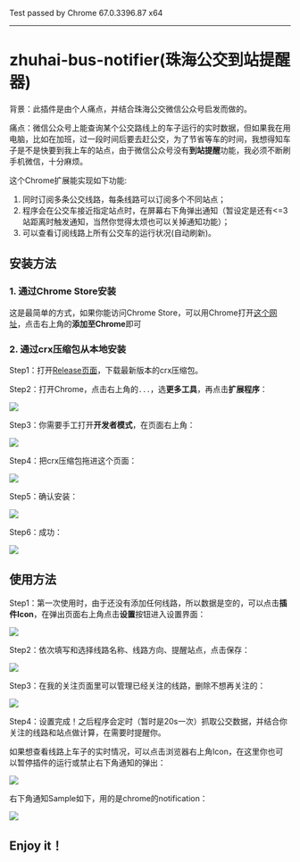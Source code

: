 
Test passed by Chrome 67.0.3396.87 x64

------------

# zhuhai-bus-notifier(珠海公交到站提醒器)

背景：此插件是由个人痛点，并结合珠海公交微信公众号启发而做的。

痛点：微信公众号上能查询某个公交路线上的车子运行的实时数据，但如果我在用电脑，比如在加班，过一段时间后要去赶公交，为了节省等车的时间，我想得知车子是不是快要到我上车的站点，由于微信公众号没有**到站提醒**功能，我必须不断刷手机微信，十分麻烦。

这个Chrome扩展能实现如下功能:
1. 同时订阅多条公交线路，每条线路可以订阅多个不同站点；
2. 程序会在公交车接近指定站点时，在屏幕右下角弹出通知（暂设定是还有<=3站距离时触发通知，当然你觉得太烦也可以关掉通知功能）；
3. 可以查看订阅线路上所有公交车的运行状况(自动刷新)。

## 安装方法
### 1. 通过Chrome Store安装
这是最简单的方式，如果你能访问Chrome Store，可以用Chrome打开[这个网址](https://chrome.google.com/webstore/detail/zhuhai-bus-arrival-notifi/fbeplekneeagbkkbffppkdmjlhbbpcai "这个网址")，点击右上角的**添加至Chrome**即可

### 2. 通过crx压缩包从本地安装
Step1：打开[Release页面](https://github.com/yellowb/zhuhai-bus-notifier/releases "Release页面")，下载最新版本的crx压缩包。

Step2：打开Chrome，点击右上角的`...`，选**更多工具**，再点击**扩展程序**：

[![](https://raw.githubusercontent.com/yellowb/zhuhai-bus-notifier/guide/guide-photos/1-chrome-menu.png)](https://raw.githubusercontent.com/yellowb/zhuhai-bus-notifier/guide/guide-photos/1-chrome-menu.png)

Step3：你需要手工打开**开发者模式**，在页面右上角：

[![](https://raw.githubusercontent.com/yellowb/zhuhai-bus-notifier/guide/guide-photos/2-enable-dev-mode.png)](https://raw.githubusercontent.com/yellowb/zhuhai-bus-notifier/guide/guide-photos/2-enable-dev-mode.png)

Step4：把crx压缩包拖进这个页面：

[![](https://raw.githubusercontent.com/yellowb/zhuhai-bus-notifier/guide/guide-photos/3-drap.png)](https://raw.githubusercontent.com/yellowb/zhuhai-bus-notifier/guide/guide-photos/3-drap.png)

Step5：确认安装：

[![](https://github.com/yellowb/zhuhai-bus-notifier/raw/guide/guide-photos/4-confirm.png)](https://github.com/yellowb/zhuhai-bus-notifier/raw/guide/guide-photos/4-confirm.png)

Step6：成功：

[![](https://github.com/yellowb/zhuhai-bus-notifier/raw/guide/guide-photos/5-complete.png)](https://github.com/yellowb/zhuhai-bus-notifier/raw/guide/guide-photos/5-complete.png)

## 使用方法
Step1：第一次使用时，由于还没有添加任何线路，所以数据是空的，可以点击**插件Icon**，在弹出页面右上角点击**设置**按钮进入设置界面：

[![](https://github.com/yellowb/zhuhai-bus-notifier/raw/guide/guide-photos/6-setup.png)](https://github.com/yellowb/zhuhai-bus-notifier/raw/guide/guide-photos/6-setup.png)

Step2：依次填写和选择线路名称、线路方向、提醒站点，点击保存：

[![](https://github.com/yellowb/zhuhai-bus-notifier/raw/guide/guide-photos/7-add-line.png)](https://github.com/yellowb/zhuhai-bus-notifier/raw/guide/guide-photos/7-add-line.png)

Step3：在我的关注页面里可以管理已经关注的线路，删除不想再关注的：

[![](https://github.com/yellowb/zhuhai-bus-notifier/raw/guide/guide-photos/8-mgr-line.png)](https://github.com/yellowb/zhuhai-bus-notifier/raw/guide/guide-photos/8-mgr-line.png)

Step4：设置完成！之后程序会定时（暂时是20s一次）抓取公交数据，并结合你关注的线路和站点做计算，在需要时提醒你。

如果想查看线路上车子的实时情况，可以点击浏览器右上角Icon，在这里你也可以暂停插件的运行或禁止右下角通知的弹出：

[![](https://github.com/yellowb/zhuhai-bus-notifier/raw/guide/guide-photos/9-show-bus-real-time.png)](https://github.com/yellowb/zhuhai-bus-notifier/raw/guide/guide-photos/9-show-bus-real-time.png)

右下角通知Sample如下，用的是chrome的notification：

[![](https://github.com/yellowb/zhuhai-bus-notifier/raw/guide/guide-photos/10-notification-show-bus.png)](https://github.com/yellowb/zhuhai-bus-notifier/raw/guide/guide-photos/10-notification-show-bus.png)

## Enjoy it！

